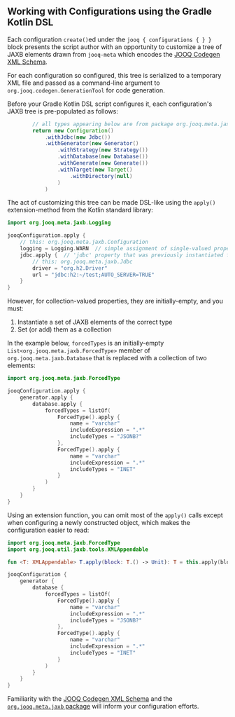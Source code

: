 ## Working with Configurations using the Gradle Kotlin DSL

Each configuration `create()`ed under the `jooq { configurations { } }` block presents the script author with an opportunity to customize a tree of JAXB elements drawn
from `jooq-meta` which encodes the [JOOQ Codegen XML Schema](https://www.jooq.org/xsd/jooq-codegen-3.20.1.xsd).

For each configuration so configured, this tree is serialized to a temporary XML file and passed as a command-line argument to `org.jooq.codegen.GenerationTool` for code
generation.

Before your Gradle Kotlin DSL script configures it, each configuration's JAXB tree is pre-populated as follows:

```groovy
        // all types appearing below are from package org.jooq.meta.jaxb
        return new Configuration()
            .withJdbc(new Jdbc())
            .withGenerator(new Generator()
                .withStrategy(new Strategy())
                .withDatabase(new Database())
                .withGenerate(new Generate())
                .withTarget(new Target()
                    .withDirectory(null)
                )
            )
```

The act of customizing this tree can be made DSL-like using the `apply()` extension-method from the Kotlin standard library:

```kotlin
import org.jooq.meta.jaxb.Logging

jooqConfiguration.apply {
    // this: org.jooq.meta.jaxb.Configuration
    logging = Logging.WARN  // simple assignment of single-valued property
    jdbc.apply {  // 'jdbc' property that was previously instantiated for you
        // this: org.jooq.meta.jaxb.Jdbc
        driver = "org.h2.Driver"
        url = "jdbc:h2:~/test;AUTO_SERVER=TRUE"
    }
}
```

However, for collection-valued properties, they are initially-empty, and you must:

1. Instantiate a set of JAXB elements of the correct type
2. Set (or add) them as a collection

In the example below, `forcedTypes` is an initially-empty `List<org.jooq.meta.jaxb.ForcedType>` member of `org.jooq.meta.jaxb.Database` that
is replaced with a collection of two elements:

```kotlin
import org.jooq.meta.jaxb.ForcedType

jooqConfiguration.apply {
    generator.apply {
        database.apply {
            forcedTypes = listOf(
                ForcedType().apply {
                    name = "varchar"
                    includeExpression = ".*"
                    includeTypes = "JSONB?"
                },
                ForcedType().apply {
                    name = "varchar"
                    includeExpression = ".*"
                    includeTypes = "INET"
                }
            )
        }
    }
}
```

Using an extension function, you can omit most of the `apply()` calls except when configuring a newly constructed object, which makes
the configuration easier to read:

```kotlin
import org.jooq.meta.jaxb.ForcedType
import org.jooq.util.jaxb.tools.XMLAppendable

fun <T: XMLAppendable> T.apply(block: T.() -> Unit): T = this.apply(block)

jooqConfiguration {
    generator {
        database {
            forcedTypes = listOf(
                ForcedType().apply {
                    name = "varchar"
                    includeExpression = ".*"
                    includeTypes = "JSONB?"
                },
                ForcedType().apply {
                    name = "varchar"
                    includeExpression = ".*"
                    includeTypes = "INET"
                }
            )
        }
    }
}
```

Familiarity with the [JOOQ Codegen XML Schema](https://www.jooq.org/xsd/jooq-codegen-3.20.1.xsd) and
the [`org.jooq.meta.jaxb` package](https://github.com/jOOQ/jOOQ/tree/version-3.20.2/jOOQ-meta/src/main/java/org/jooq/meta/jaxb)
will inform your configuration efforts.
